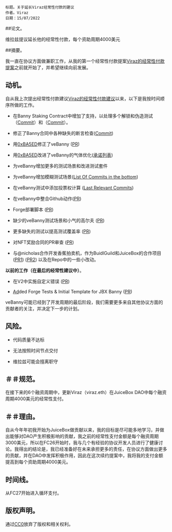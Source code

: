 
 
```plain text
标题。关于延长Viraz经常性付款的建议
作者。Viraz
日期：15/07/2022
```

##论文。

维拉兹提议延长他的经常性付款，每个资助周期4000美元

##摘要。

我一直在协议方面做兼职工作，从我的第一个经常性付款提案[Viraz的经常性付款提案](https://www.notion.so/80cb5a65a0a64cc3904759440a52dc87)之前就开始了，并希望继续向前发展。

## 动机。

自从我上次提出经常性付款建议[Viraz的经常性付款建议](https://www.notion.so/80cb5a65a0a64cc3904759440a52dc87)以来，以下是我按时间顺序所做的工作。

- 在Banny Staking Contract中增加了支持，以处理多个解锁和伪造测试（[Commit](https://github.com/jbx-protocol/jbx-staking/commit/35c7a6e747752fd4cef855999f7c49e5ba9dec9f)）和（[Commit](https://github.com/jbx-protocol/jbx-staking/commit/d8ff93b14fa07d87aed7323f1f024646c5497b83)）。

- 修正了Banny合同中各种缺失的断言检查([Commit](https://github.com/jbx-protocol/jbx-staking/commit/fc0e84257d7bc40d96e6a028de806fbdccaabaf8))

- 用[0xBA5ED](https://www.notion.so/4f50b0a2c585420ea3b4a373b152dad2)修正了veBanny ([PR](https://github.com/jbx-protocol/jbx-staking/pull/16))

- 用[0xBA5ED](https://www.notion.so/4f50b0a2c585420ea3b4a373b152dad2)改进了veBanny的气体优化([承诺列表](https://github.com/jbx-protocol/jbx-staking/commits/master?before=ab32bb0d17e24199f63613babe0066460b149e2e+105&branch=master&qualified_name=refs%2Fheads%2Fmaster))

- 为veBanny增加更多的测试场景和改进测试套件

- 为veBanny增加模糊测试场景([List Of Commits in the bottom](https://github.com/jbx-protocol/jbx-staking/commits/master?before=ab32bb0d17e24199f63613babe0066460b149e2e+70&branch=master&qualified_name=refs%2Fheads%2Fmaster))

- 在veBanny测试中添加投票权计算 ([Last Relevant Commits](https://github.com/jbx-protocol/jbx-staking/commit/0210847f2b79be37669dcf3eb29e3cf32d4508d2))

- 在veBanny中整合Github动作([PR](https://github.com/jbx-protocol/jbx-staking/pull/19))

- Forge部署脚本 ([PR](https://github.com/jbx-protocol/jbx-staking/pull/20))

- 缺少的veBanny测试场景和小气的高尔夫 ([PR](https://github.com/jbx-protocol/jbx-staking/pull/21))

- 更多缺失的测试以提高测试覆盖率 ([PR](https://github.com/jbx-protocol/jbx-staking/pull/22))

- 对NFT奖励合同的PR审查 ([PR](https://github.com/cptspacecadet/juice-contracts-v2/pull/3#issuecomment-1159651964))

- 与@nicholas合作开发香蕉拍卖机，作为BuidlGuild和JuiceBox的合作项目([PR1](https://github.com/austintgriffith/banana-auction/pull/2)) ([PR2](https://github.com/austintgriffith/banana-auction/pull/4)) 以及在Repo中的一些小改动。

**以前的工作（在最后的经常性建议中）**。

- 在V2中实施自定义错误 ([PR](https://github.com/jbx-protocol/juice-contracts-v2/pull/31))

- [Ad](https://github.com/jbx-protocol/juice-contracts-v2/pull/236)ded Forge Tests & Initial Template for JBX Banny ([PR](https://github.com/jbx-protocol/jbx-staking/pull/10))

veBanny可能已经到了开发周期的最后阶段，我们需要更多来自其他协议方面的贡献者的关注，并决定下一步的计划。

## 风险。

- 代码质量不达标

- 无法按照时间节点交付

- 维拉兹可能会擅离职守

## ＃＃规范。

在接下来的6个融资周期中，更新Viraz（viraz.eth）在JuiceBox DAO中每个融资周期4000美元的经常性支付。

## ＃＃理由。

自从今年年初我开始为JuiceBox做贡献以来，我的目标是尽可能多地学习，并做出能够对DAO产生积极影响的贡献，我之前的经常性支付金额是每个融资周期3000美元，所以在FC26开始时，我与几个有经验的协议开发人员进行了健康讨论。我得出的结论是，我已经准备好在未来承担更多的责任，在协议方面做出更多的贡献，并在DAO中发挥积极作用，因此在这次续约提案中，我将我的支付金额提高到每个资助周期4000美元。

## 时间线。

从FC27开始进入循环支付。

## 版权声明。

通过[CC0](https://creativecommons.org/publicdomain/zero/1.0/)放弃了版权和相关权利。
